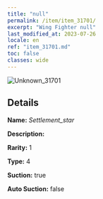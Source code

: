 ```yaml
---
title: "null"
permalink: /item/item_31701/
excerpt: "Wing Fighter null"
last_modified_at: 2023-07-26
locale: en
ref: "item_31701.md"
toc: false
classes: wide
---
```



 ![Unknown_31701](/images/item/Settlement_star_p.png)



## Details

 **Name:** *Settlement_star* 

 **Description:** 

 **Rarity:** 1 

 **Type:** 4 

 **Suction:** true 

 **Auto Suction:** false 


